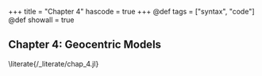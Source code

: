+++
title = "Chapter 4"
hascode = true
+++
@def tags = ["syntax", "code"]
@def showall = true

## Chapter 4: Geocentric Models

\literate{/_literate/chap_4.jl}

